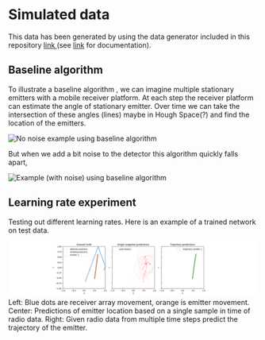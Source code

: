 # Simulated data

This data has been generated by using the data generator included in this repository [ link ](/spf/dataset/spf_generate.py) (see [link](/spf/dataset/) for documentation).

## Baseline algorithm 

To illustrate a baseline algorithm , we can imagine multiple stationary emitters with a mobile receiver platform. At each step the receiver platform can estimate the angle of stationary emitter. Over time we can take the intersection of these angles (lines) maybe in Hough Space(?) and find the location of the emitters. 

![No noise example using baseline algorithm](2023/baseline_algorithm/session_output_lines_nonoise.gif)

But when we add a bit noise to the detector this algorithm quickly falls apart,

![Example (with noise) using baseline algorithm](2023/baseline_algorithm/session_output_lines_sigma01.gif)

## Learning rate experiment

Testing out different learning rates. Here is an example of a trained network on test data. 

![LR=0.0001](2023/lr_experiments/output_nonoise_sigma00_1source_lr0.0001_TrajectoryNet_l4_16383_test.png)
Left: Blue dots are receiver array movement, orange is emitter movement. Center: Predictions of emitter location based on a single sample in time of radio data. Right: Given radio data from multiple time steps predict the trajectory of the emitter.